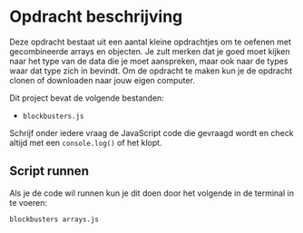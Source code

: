 # Opdracht beschrijving

Deze opdracht bestaat uit een aantal kleine opdrachtjes om te oefenen met gecombineerde arrays en objecten. Je zult merken dat je goed moet kijken naar het type van de data die je moet aanspreken, maar ook naar de types waar dat type zich in bevindt. Om de opdracht te maken kun je de opdracht clonen of downloaden naar jouw eigen computer.

Dit project bevat de volgende bestanden:

* `blockbusters.js`

Schrijf onder iedere vraag de JavaScript code die gevraagd wordt en check altijd met een `console.log()` of het klopt.

## Script runnen
Als je de code wil runnen kun je dit doen door het volgende in de terminal in te voeren:

`blockbusters arrays.js`